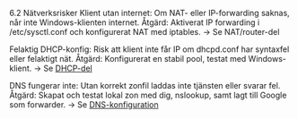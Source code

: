 6.2 Nätverksrisker
Klient utan internet: Om NAT- eller IP-forwarding saknas, når inte Windows-klienten internet.
 Åtgärd: Aktiverat IP forwarding i /etc/sysctl.conf och konfigurerat NAT med iptables.
→ Se NAT/router-del

Felaktig DHCP-konfig: Risk att klient inte får IP om dhcpd.conf har syntaxfel eller felaktigt nät.
 Åtgärd: Konfigurerat en stabil pool, testat med Windows-klient.
→ Se [DHCP-del](./dhcp.md)

DNS fungerar inte: Utan korrekt zonfil laddas inte tjänsten eller svarar fel.
 Åtgärd: Skapat och testat lokal zon med dig, nslookup, samt lagt till Google som forwarder.
→ Se [DNS-konfiguration](./dns.md)